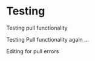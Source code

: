 # Testing

Testing pull functionality

Testing Pull functionality again ... 

Editing for pull errors
